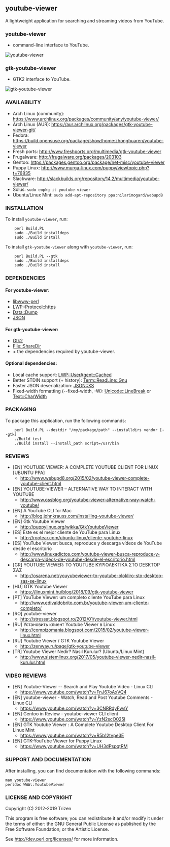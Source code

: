 ## youtube-viewer

A lightweight application for searching and streaming videos from YouTube.

### youtube-viewer

* command-line interface to YouTube.

![youtube-viewer](https://user-images.githubusercontent.com/614513/32416613-c3daa6a6-c254-11e7-9739-ed7bf93d188c.png)

### gtk-youtube-viewer

* GTK2 interface to YouTube.

![gtk-youtube-viewer](https://user-images.githubusercontent.com/614513/32453099-10d14b3e-c324-11e7-942b-13a38c424341.png)

### AVAILABILITY

* Arch Linux (community): https://www.archlinux.org/packages/community/any/youtube-viewer/
* Arch Linux (AUR): https://aur.archlinux.org/packages/gtk-youtube-viewer-git/
* Fedora: https://build.opensuse.org/package/show/home:zhonghuaren/youtube-viewer
* Fresh ports: http://www.freshports.org/multimedia/gtk-youtube-viewer
* Frugalware: http://frugalware.org/packages/203103
* Gentoo: https://packages.gentoo.org/package/net-misc/youtube-viewer
* Puppy Linux: http://www.murga-linux.com/puppy/viewtopic.php?t=76835
* Slackware: http://slackbuilds.org/repository/14.2/multimedia/youtube-viewer/
* Solus: `sudo eopkg it youtube-viewer`
* Ubuntu/Linux Mint: `sudo add-apt-repository ppa:nilarimogard/webupd8`

### INSTALLATION

To install `youtube-viewer`, run:

```console
    perl Build.PL
    sudo ./Build installdeps
    sudo ./Build install
```

To install `gtk-youtube-viewer` along with `youtube-viewer`, run:

```console
    perl Build.PL --gtk
    sudo ./Build installdeps
    sudo ./Build install
```

### DEPENDENCIES

#### For youtube-viewer:

* [libwww-perl](https://metacpan.org/release/libwww-perl)
* [LWP::Protocol::https](https://metacpan.org/release/LWP-Protocol-https)
* [Data::Dump](https://metacpan.org/release/Data-Dump)
* [JSON](https://metacpan.org/release/JSON)


#### For gtk-youtube-viewer:

* [Gtk2](https://metacpan.org/release/Gtk2)
* [File::ShareDir](https://metacpan.org/release/File-ShareDir)
* \+ the dependencies required by youtube-viewer.


#### Optional dependencies:

* Local cache support: [LWP::UserAgent::Cached](https://metacpan.org/release/LWP-UserAgent-Cached)
* Better STDIN support (+ history): [Term::ReadLine::Gnu](https://metacpan.org/release/Term-ReadLine-Gnu)
* Faster JSON deserialization: [JSON::XS](https://metacpan.org/release/JSON-XS)
* Fixed-width formatting (--fixed-width, -W): [Unicode::LineBreak](https://metacpan.org/release/Unicode-LineBreak) or [Text::CharWidth](https://metacpan.org/release/Text-CharWidth)


### PACKAGING

To package this application, run the following commands:

```console
    perl Build.PL --destdir "/my/package/path" --installdirs vendor [--gtk]
    ./Build test
    ./Build install --install_path script=/usr/bin
```

### REVIEWS

* [EN] YOUTUBE VIEWER: A COMPLETE YOUTUBE CLIENT FOR LINUX [UBUNTU PPA]
    * http://www.webupd8.org/2015/02/youtube-viewer-complete-youtube-client.html
* [EN] YOUTUBE-VIEWER – ALTERNATIVE WAY TO INTERACT WITH YOUTUBE
    * http://www.ossblog.org/youtube-viewer-alternative-way-watch-youtube/
* [EN] A YouTube CLI for Mac
    * http://blog.johnkrauss.com/installing-youtube-viewer/
* [EN] Gtk Youtube Viewer
    * http://puppylinux.org/wikka/GtkYoutubeViewer
* [ES] Este es el mejor cliente de YouTube para Linux
    * http://rootear.com/ubuntu-linux/cliente-youtube-linux
* [ES] YouTube Viewer: busca, reproduce y descarga vídeos de YouTube desde el escritorio
    * http://www.linuxadictos.com/youtube-viewer-busca-reproduce-y-descarga-videos-de-youtube-desde-el-escritorio.html
* [GR] YOUTUBE VIEWER: ΤΟ YOUTUBE ΚΥΡΙΟΛΕΚΤΙΚΑ ΣΤΟ DESKTOP ΣΑΣ
    * http://osarena.net/youyubeviewer-to-youtube-olokliro-sto-desktop-sas-se-linux
* [HU] GTK Youtube Viewer
    * https://linuxmint.hu/blog/2018/09/gtk-youtube-viewer
* [PT] YouTube Viewer: um completo cliente YouTube para Linux
    * http://www.edivaldobrito.com.br/youtube-viewer-um-cliente-completo/
* [RO] youtube-viewer
    * http://stressat.blogspot.ro/2012/01/youtube-viewer.html
* [RU] Установить клиент Youtube Viewer в Linux
    * http://compizomania.blogspot.com/2015/02/youtube-viewer-linux.html
* [RU] Youtube Viewer / GTK Youtube Viewer
    * http://zenway.ru/page/gtk-youtube-viewer
* [TR] Youtube Viewer Nedir? Nasıl Kurulur? (Ubuntu/Linux Mint)
    * http://www.sistemlinux.org/2017/05/youtube-viewer-nedir-nasil-kurulur.html

### VIDEO REVIEWS

* [EN] Youtube-Viewer -- Search and Play Youtube Video - Linux CLI
    * https://www.youtube.com/watch?v=FnJ67oAxVQ4
* [EN] youtube-viewer - Watch, Read and Post Youtube Comments - Linux CLI
    * https://www.youtube.com/watch?v=3CNRRdyFwsY
* [EN] Gentoo in Review - youtube-viewer CLI client
    * https://www.youtube.com/watch?v=YzN2scO025I
* [EN] GTK Youtube Viewer : A Complete Youtube Desktop Client For Linux Mint
    * https://www.youtube.com/watch?v=R5b12tvpe3E
* [EN] GTK-YouTube Viewer for Puppy Linux
    * https://www.youtube.com/watch?v=UH3dPspqtRM

### SUPPORT AND DOCUMENTATION

After installing, you can find documentation with the following commands:

    man youtube-viewer
    perldoc WWW::YoutubeViewer

### LICENSE AND COPYRIGHT

Copyright (C) 2012-2019 Trizen

This program is free software; you can redistribute it and/or modify it
under the terms of either: the GNU General Public License as published
by the Free Software Foundation; or the Artistic License.

See http://dev.perl.org/licenses/ for more information.
